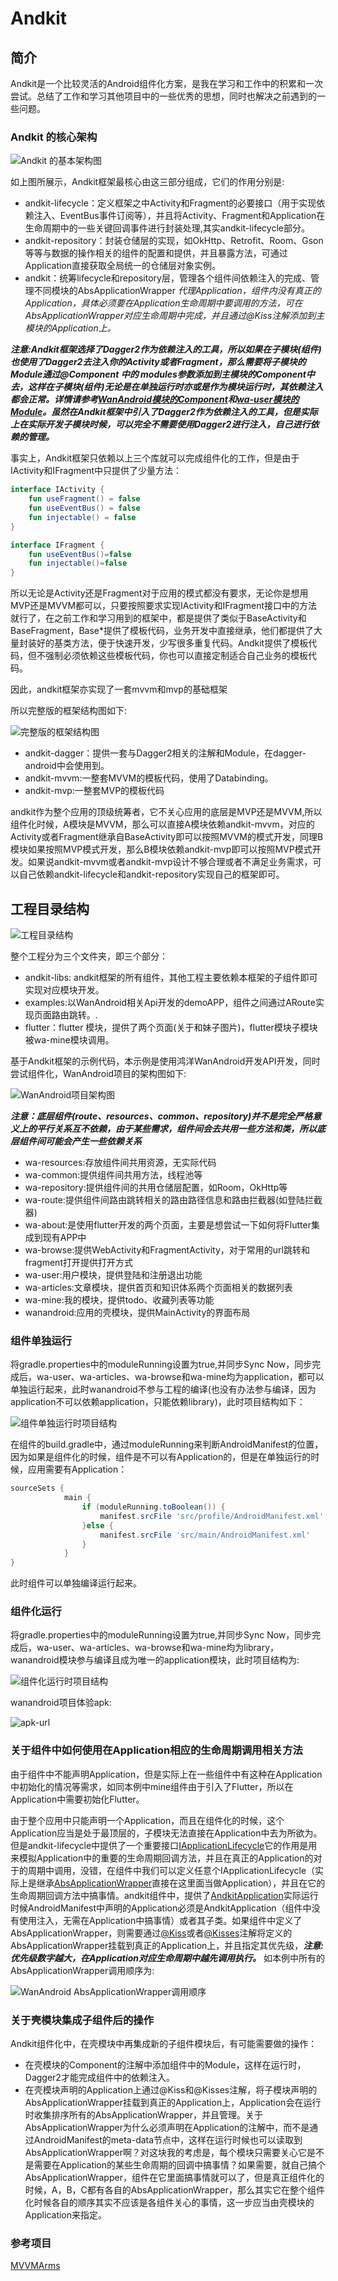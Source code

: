 # Andkit

## 简介

Andkit是一个比较灵活的Android组件化方案，是我在学习和工作中的积累和一次尝试。总结了工作和学习其他项目中的一些优秀的思想，同时也解决之前遇到的一些问题。

### Andkit 的核心架构

![Andkit 的基本架构图](http://cdn.1or1.icu/1580899195.png)

如上图所展示，Andkit框架最核心由这三部分组成，它们的作用分别是:

- andkit-lifecycle：定义框架之中Activity和Fragment的必要接口（用于实现依赖注入、EventBus事件订阅等），并且将Activity、Fragment和Application在生命周期中的一些关键回调事件进行封装处理,其实andkit-lifecycle部分。
- andkit-repository：封装仓储层的实现，如OkHttp、Retrofit、Room、Gson等等与数据的操作相关的组件的配置和提供，并且暴露方法，可通过Application直接获取全局统一的仓储层对象实例。
- andkit：统筹lifecycle和repository层，管理各个组件间依赖注入的完成、管理不同模块的AbsApplicationWrapper *代理Application，组件内没有真正的Application，具体必须要在Application生命周期中要调用的方法，可在AbsApplicationWrapper对应生命周期中完成，并且通过@Kiss注解添加到主模块的Application上。*

___注意:Andkit框架选择了Dagger2作为依赖注入的工具，所以如果在子模块(组件)也使用了Dagger2去注入你的Activity或者Fragment，那么需要将子模块的Module通过@Component 中的 modules参数添加到主模块的Component中去，这样在子模块(组件)无论是在单独运行时亦或是作为模块运行时，其依赖注入都会正常。详情请参考[WanAndroid模块的Component](https://github.com/anymao/Andkit/blob/master/examples/wanandroid/src/main/java/com/anymore/wanandroid/di/component/WanAndroidComponent.kt)和[wa-user模块的Module](https://github.com/anymao/Andkit/blob/master/examples/wa-user/src/main/java/com/anymore/wanandroid/user/di/module/UserModule.kt)。虽然在Andkit框架中引入了Dagger2作为依赖注入的工具，但是实际上在实际开发子模块时候，可以完全不需要使用Dagger2进行注入，自己进行依赖的管理。___

事实上，Andkit框架只依赖以上三个库就可以完成组件化的工作，但是由于IActivity和IFragment中只提供了少量方法：

```kotlin
interface IActivity {
    fun useFragment() = false
    fun useEventBus() = false
    fun injectable() = false
}
```

```kotlin
interface IFragment {
    fun useEventBus()=false
    fun injectable()=false
}
```

所以无论是Activity还是Fragment对于应用的模式都没有要求，无论你是想用MVP还是MVVM都可以，只要按照要求实现IActivity和IFragment接口中的方法就行了，在之前工作和学习用到的框架中，都是提供了类似于BaseActivity和BaseFragment，Base*提供了模板代码，业务开发中直接继承，他们都提供了大量封装好的基类方法，便于快速开发，少写很多重复代码。Andkit提供了模板代码，但不强制必须依赖这些模板代码，你也可以直接定制适合自己业务的模板代码。

因此，andkit框架亦实现了一套mvvm和mvp的基础框架

所以完整版的框架结构图如下:

![完整版的框架结构图](http://cdn.1or1.icu/1580899137.png)

- andkit-dagger：提供一套与Dagger2相关的注解和Module，在dagger-android中会使用到。
- andkit-mvvm:一整套MVVM的模板代码，使用了Databinding。
- andkit-mvp:一整套MVP的模板代码

andkit作为整个应用的顶级统筹者，它不关心应用的底层是MVP还是MVVM,所以组件化时候，A模块是MVVM，那么可以直接A模块依赖andkit-mvvm，对应的Activity或者Fragment继承自BaseActivity即可以按照MVVM的模式开发，同理B模块如果按照MVP模式开发，那么B模块依赖andkit-mvp即可以按照MVP模式开发。如果说andkit-mvvm或者andkit-mvp设计不够合理或者不满足业务需求，可以自己依赖andkit-lifecycle和andkit-repository实现自己的框架即可。

## 工程目录结构

![工程目录结构](http://cdn.1or1.icu/1580898157.png)

整个工程分为三个文件夹，即三个部分：

- andkit-libs: andkit框架的所有组件，其他工程主要依赖本框架的子组件即可实现对应模块开发。
- examples:以WanAndroid相关Api开发的demoAPP，组件之间通过ARoute实现页面路由跳转。.
- flutter：flutter 模块，提供了两个页面(关于和妹子图片)，flutter模块子模块被wa-mine模块调用。



基于Andkit框架的示例代码，本示例是使用鸿洋WanAndroid开发API开发，同时尝试组件化，WanAndroid项目的架构图如下:

![WanAndroid项目架构图](http://cdn.1or1.icu/1580996246.png)

___注意：底层组件(route、resources、common、repository)并不是完全严格意义上的平行关系互不依赖，由于某些需求，组件间会去共用一些方法和类，所以底层组件间可能会产生一些依赖关系___

- wa-resources:存放组件间共用资源，无实际代码
- wa-common:提供组件间共用方法，线程池等
- wa-repository:提供组件间的共用仓储层配置，如Room，OkHttp等
- wa-route:提供组件间路由跳转相关的路由路径信息和路由拦截器(如登陆拦截器)
- wa-about:是使用flutter开发的两个页面，主要是想尝试一下如何将Flutter集成到现有APP中
- wa-browse:提供WebActivity和FragmentActivity，对于常用的url跳转和fragment打开提供打开方式
- wa-user:用户模块，提供登陆和注册退出功能
- wa-articles:文章模块，提供首页和知识体系两个页面相关的数据列表
- wa-mine:我的模块，提供todo、收藏列表等功能
- wanandroid:应用的壳模块，提供MainActivity的界面布局

### 组件单独运行

将gradle.properties中的moduleRunning设置为true,并同步Sync Now，同步完成后，wa-user、wa-articles、wa-browse和wa-mine均为application，都可以单独运行起来，此时wanandroid不参与工程的编译(也没有办法参与编译，因为application不可以依赖application，只能依赖library)，此时项目结构如下：

![组件单独运行时项目结构](http://cdn.1or1.icu/1581168248.png)



在组件的build.gradle中，通过moduleRunning来判断AndroidManifest的位置，因为如果是组件化的时候，组件是不可以有Application的，但是在单独运行的时候，应用需要有Application：

```groovy
sourceSets {
            main {
                if (moduleRunning.toBoolean()) {
                    manifest.srcFile 'src/profile/AndroidManifest.xml'
                }else {
                    manifest.srcFile 'src/main/AndroidManifest.xml'
                }
            }
}
```

此时组件可以单独编译运行起来。

### 组件化运行

将gradle.properties中的moduleRunning设置为true,并同步Sync Now，同步完成后，wa-user、wa-articles、wa-browse和wa-mine均为library，wanandroid模块参与编译且成为唯一的application模块，此时项目结构为:

![组件化运行时项目结构](http://cdn.1or1.icu/1580898157.png)

wanandroid项目体验apk:

![apk-url](http://cdn.1or1.icu/apk-url.png)

### 关于组件中如何使用在Application相应的生命周期调用相关方法

由于组件中不能声明Application，但是实际上在一些组件中有这种在Application中初始化的情况等需求，如同本例中mine组件由于引入了Flutter，所以在Application中需要初始化Flutter。

由于整个应用中只能声明一个Application，而且在组件化的时候，这个Application应当是处于最顶层的，子模块无法直接在Application中去为所欲为。但是andkit-lifecycle中提供了一个重要接口[IApplicationLifecycle](https://github.com/anymao/Andkit/blob/master/andkit-libs/andkit-lifecycle/src/main/java/com/anymore/andkit/lifecycle/application/IApplicationLifecycle.kt)它的作用是用来模拟Application中的重要的生命周期回调方法，并且在真正的Application的对于的周期中调用，没错，在组件中我们可以定义任意个IApplicationLifecycle（实际上是继承[AbsApplicationWrapper](https://github.com/anymao/Andkit/blob/master/andkit-libs/andkit-lifecycle/src/main/java/com/anymore/andkit/lifecycle/application/AbsApplicationWrapper.kt)直接在这里面当做Application），并且在它的生命周期回调方法中搞事情。andkit组件中，提供了[AndkitApplication](https://github.com/anymao/Andkit/blob/master/andkit-libs/andkit/src/main/java/com/anymore/andkit/AndkitApplication.kt)实际运行时候AndroidManifest中声明的Application必须是AndkitApplication（组件中没有使用注入，无需在Application中搞事情）或者其子类。如果组件中定义了AbsApplicationWrapper，则需要通过[@Kiss](https://github.com/anymao/Andkit/blob/master/andkit-libs/andkit/src/main/java/com/anymore/andkit/annotations/Kiss.kt)或者[@Kisses](https://github.com/anymao/Andkit/blob/master/andkit-libs/andkit/src/main/java/com/anymore/andkit/annotations/Kisses.kt)注解将定义的AbsApplicationWrapper挂载到真正的Application上，并且指定其优先级，___注意:优先级数字越大，在Application对应生命周期中越先调用执行。___ 如本例中所有的AbsApplicationWrapper调用顺序为:

![WanAndroid AbsApplicationWrapper调用顺序](http://cdn.1or1.icu/1581170339.png)

### 关于壳模块集成子组件后的操作

Andkit组件化中，在壳模块中再集成新的子组件模块后，有可能需要做的操作：

- 在壳模块的Component的注解中添加组件中的Module，这样在运行时，Dagger2才能完成组件中的依赖注入。
- 在壳模块声明的Application上通过@Kiss和@Kisses注解，将子模块声明的AbsApplicationWrapper挂载到真正的Application上，Application会在运行时收集排序所有的AbsApplicationWrapper，并且管理。关于AbsApplicationWrapper为什么必须声明在Application的注解中，而不是通过AndroidManifest的meta-data节点中，这样在运行时候也可以读取到AbsApplicationWrapper啊？对这块我的考虑是，每个模块只需要关心它是不是需要在Application的某些生命周期的回调中搞事情？如果需要，就自己搞个AbsApplicationWrapper，组件在它里面搞事情就可以了，但是真正组件化的时候，A，B，C都有各自的AbsApplicationWrapper，那么其实它在整个组件化时候各自的顺序其实不应该是各组件关心的事情，这一步应当由壳模块的Application来指定。

### 参考项目

[MVVMArms](https://github.com/xiaobailong24/MVVMArms)






